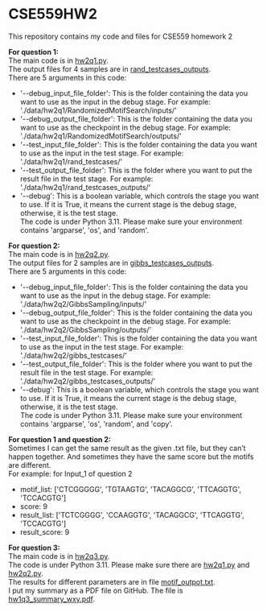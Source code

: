 # CSE559HW2
This repository contains my code and files for CSE559 homework 2  
  

**For question 1:**  
The main code is in [hw2q1.py](cse559code/hw2q1.py).  
The output files for 4 samples are in [rand_testcases_outputs](cse559code/data/hw2q1/rand_testcases_outputs).  
There are 5 arguments in this code:  
* '--debug_input_file_folder': This is the folder containing the data you want to use as the input in the debug stage. For example: './data/hw2q1/RandomizedMotifSearch/inputs/'  
* '--debug_output_file_folder': This is the folder containing the data you want to use as the checkpoint in the debug stage. For example: './data/hw2q1/RandomizedMotifSearch/outputs/'  
* '--test_input_file_folder': This is the folder containing the data you want to use as the input in the test stage. For example: './data/hw2q1/rand_testcases/'  
* '--test_output_file_folder': This is the folder where you want to put the result file in the test stage. For example: './data/hw2q1/rand_testcases_outputs/'  
* '--debug': This is a boolean variable, which controls the stage you want to use. If it is True, it means the current stage is the debug stage, otherwise, it is the test stage.  
The code is under Python 3.11. Please make sure your environment contains 'argparse', 'os', and 'random'.  
  
  
**For question 2:**  
The main code is in [hw2q2.py](cse559code/hw2q2.py).  
The output files for 2 samples are in [gibbs_testcases_outputs](cse559code/data/hw2q2/gibbs_testcases_outputs).  
There are 5 arguments in this code:  
* '--debug_input_file_folder': This is the folder containing the data you want to use as the input in the debug stage. For example: './data/hw2q2/GibbsSampling/inputs/'  
* '--debug_output_file_folder': This is the folder containing the data you want to use as the checkpoint in the debug stage. For example: './data/hw2q2/GibbsSampling/outputs/'  
* '--test_input_file_folder': This is the folder containing the data you want to use as the input in the test stage. For example: './data/hw2q2/gibbs_testcases/'  
* '--test_output_file_folder': This is the folder where you want to put the result file in the test stage. For example: './data/hw2q2/gibbs_testcases_outputs/'  
* '--debug': This is a boolean variable, which controls the stage you want to use. If it is True, it means the current stage is the debug stage, otherwise, it is the test stage.  
The code is under Python 3.11. Please make sure your environment contains 'argparse', 'os', 'random', and 'copy'.  
  
  
**For question 1 and question 2:**  
Sometimes I can get the same result as the given .txt file, but they can’t happen together. And sometimes they have the same score but the motifs are different.  
For example: for Input_1 of question 2  
  - motif_list:  ['CTCGGGGG', 'TGTAAGTG', 'TACAGGCG', 'TTCAGGTG', 'TCCACGTG']  
  - score:  9  
  - result_list:  ['TCTCGGGG', 'CCAAGGTG', 'TACAGGCG', 'TTCAGGTG', 'TCCACGTG']  
  - result_score:  9  
  
  
**For question 3:**  
The main code is in [hw2q3.py](cse559code/hw2q3.py).  
The code is under Python 3.11. Please make sure there are [hw2q1.py](cse559code/hw2q1.py) and [hw2q2.py](cse559code/hw2q2.py).  
The results for different parameters are in file [motif_outpot.txt](cse559code/data/hw2q3/motif_outpot.txt).  
I put my summary as a PDF file on GitHub. The file is [hw1q3_summary_wxy.pdf](hw1q3_summary_wxy.pdf).  

